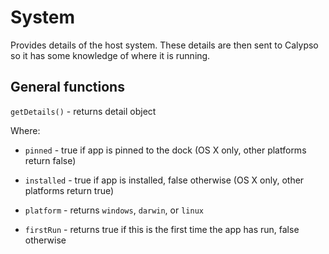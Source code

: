 # System

Provides details of the host system. These details are then sent to Calypso so it has some knowledge of where it is running.

## General functions

`getDetails()` - returns detail object

Where:

- `pinned` - true if app is pinned to the dock (OS X only, other platforms return false)

- `installed` - true if app is installed, false otherwise (OS X only, other platforms return true)

- `platform` - returns `windows`, `darwin`, or `linux`

- `firstRun` - returns true if this is the first time the app has run, false otherwise
